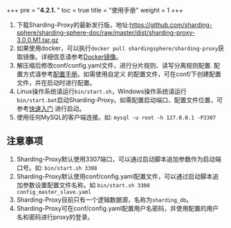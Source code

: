 +++
pre = "<b>4.2.1. </b>"
toc = true
title = "使用手册"
weight = 1
+++

1. 下载Sharding-Proxy的最新发行版，地址:https://github.com/sharding-sphere/sharding-sphere-doc/raw/master/dist/sharding-proxy-3.0.0.M1.tar.gz
1. 如果使用docker，可以执行`docker pull shardingsphere/sharding-proxy`获取镜像。详细信息请参考[Docker镜像](/cn/manual/sharding-proxy/docker/)。
1. 解压缩后修改conf/config.yaml文件，进行分片规则、读写分离规则配置. 配置方式请参考[配置手册](/cn/manual/sharding-proxy/configuration/)。如需使用自定义
的配置文件，可在conf/下创建配置文件，并在启动时进行配置。
1. Linux操作系统请运行`bin/start.sh`，Windows操作系统请运行`bin/start.bat`启动Sharding-Proxy。如需配置启动端口、配置文件位置，可参考[快速入门](/cn/quick-start/sharding-proxy-quick-start/)
进行启动。
1. 使用任何MySQL的客户端连接。如: `mysql -u root -h 127.0.0.1 -P3307`

## 注意事项

1. Sharding-Proxy默认使用3307端口，可以通过启动脚本追加参数作为启动端口号。如: `bin/start.sh 3308`
1. Sharding-Proxy默认使用conf/config.yaml配置文件，可以通过启动脚本追加参数设置配置文件名称。如 `bin/start.sh 3308 config_master_slave.yaml`
1. Sharding-Proxy目前只有一个逻辑数据源，名称为`sharding_db`。
1. Sharding-Proxy可在conf/config.yaml配置用户名密码，并使用配置的用户名和密码进行proxy的登录。
